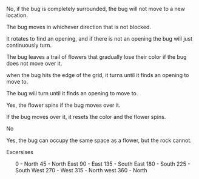 No, if the bug is completely surrounded, the bug will not move to a new location.

The bug moves in whichever direction that is not blocked.

It rotates to find an opening, and if there is not an opening the bug will just continuously turn.

The bug leaves a trail of flowers that gradually lose their color if the bug does not move over it.

when the bug hits the edge of the grid, it turns until it finds an opening to move to.

The bug will turn until it finds an opening to move to.

Yes, the flower spins if the bug moves over it.

If the bug moves over it, it resets the color and the flower spins.

No

Yes, the bug can occupy the same space as a flower, but the rock cannot.


Excersises
<ul>
  0 - North
  45 - North East
  90 - East
  135 - South East
  180 - South
  225 - South West
  270 - West
  315 - North west
  360 - North
</ul>
